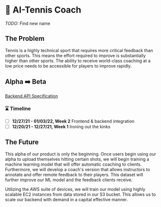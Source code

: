 # 🎾 AI-Tennis Coach

*TODO:* Find new name

## The Problem 

Tennis is a highly technical sport that requires more critical feedback than other sports. This means the effort required to improve is substantially higher than other sports. The ability to receive world-class coaching at a low price needs to be accessible for players to improve rapidly.  

## Alpha ➡️ Beta

[Backend API Specification](backend/README.md)

### ⌛ Timeline

- [ ] **12/27/21 - 01/03/22, Week 2** Frontend & backend integration
- [ ] **12/20/21 - 12/27/21, Week 1** Ironing out the kinks

## The Future

This alpha of our product is only the beginning. Once users begin using our alpha to upload themselves hitting certain shots, we will begin training a machine learning model that will offer automatic coaching to clients. Furthermore, we will develop a coach's version that allows instructors to annotate and offer remote feedback to their players. This dataset will further improve our ML model and the feedback clients receive. 

Utilizing the AWS suite of devices, we will train our model using highly scalable EC2 instances from data stored in our S3 bucket. This allows us to scale our backend with demand in a capital effective manner. 
